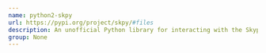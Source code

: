 ```yaml
---
name: python2-skpy
url: https://pypi.org/project/skpy/#files
description: An unofficial Python library for interacting with the Skype HTTP API.
group: None
---
```

